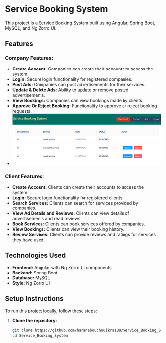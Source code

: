 # Service Booking System

This project is a Service Booking System built using Angular, Spring Boot, MySQL, and Ng Zorro UI.

## Features

### Company Features:
- **Create Account:** Companies can create their accounts to access the system.
- **Login:** Secure login functionality for registered companies.
- **Post Ads:** Companies can post advertisements for their services.
- **Update & Delete Ads:** Ability to update or remove posted advertisements.
- **View Bookings:** Companies can view bookings made by clients.
- **Approve Or Reject Booking:** Functionality to approve or reject booking requests.
-  ![Tableau de bord de l'entreprise](screenshots/company_dashboard.PNG)

### Client Features:
- **Create Account:** Clients can create their accounts to access the system.
- **Login:** Secure login functionality for registered clients.
- **Search Services:** Clients can search for services provided by companies.
- **View Ad Details and Reviews:** Clients can view details of advertisements and read reviews.
- **Book Services:** Clients can book services offered by companies.
- **View Bookings:** Clients can view their booking history.
- **Review Services:** Clients can provide reviews and ratings for services they have used.

## Technologies Used

- **Frontend:** Angular with Ng Zorro UI components
- **Backend:** Spring Boot
- **Database:** MySQL
- **Style:** Ng Zorro UI

## Setup Instructions

To run this project locally, follow these steps:

1. **Clone the repository:**
   ```bash
   git clone https://github.com/hananebouchouikra189/Service_Booking_System.git
   cd Service_Booking_System

